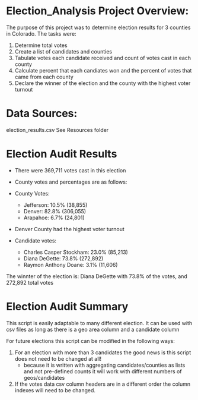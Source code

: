 # Election_Analysis Project Overview:

The purpose of this project was to determine election results for 3 counties in Colorado. The tasks were:
1. Determine total votes
2. Create a list of candidates and counties
3. Tabulate votes each candidate received and count of votes cast in each county
5. Calculate percent that each candiates won and the percent of votes that came from each county
6. Declare the winner of the election and the county with the highest voter turnout

# Data Sources:
election_results.csv
See Resources folder


# Election Audit Results
* There were 369,711 votes cast in this election
* County votes and percentages are as follows:
* County Votes:
    * Jefferson: 10.5% (38,855)
    * Denver: 82.8% (306,055)
    * Arapahoe: 6.7% (24,801)
* Denver County had the highest voter turnout


* Candidate votes:
    * Charles Casper Stockham: 23.0% (85,213)
    * Diana DeGette: 73.8% (272,892)
    * Raymon Anthony Doane: 3.1% (11,606)

The winnter of the election is:
Diana DeGette with 73.8% of the votes, and 272,892 total votes

# Election Audit Summary
This script is easily adaptable to many different election. It can be used with csv files as long as there is a geo area column and a candidate column

For future elections this script can be modified in the following ways:
1. For an election with more than 3 candidates the good news is this script does not need to be changed at all!
    * because it is written with aggregating candidates/counties as lists and not pre-defined counts it will work with different numbers of geos/candidates
3. If the votes data csv column headers are in a different order the column indexes will need to be changed.
